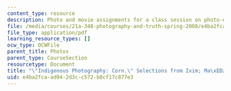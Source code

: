 ```yaml
---
content_type: resource
description: Photo and movie assignments for a class session on photo-essays and photo-ethnography.
file: /media/courses/21a-348-photography-and-truth-spring-2008/e4ba2fcaad942d3cc572b8cf17c877e3_MIT21A_348S08_corn.pdf
file_type: application/pdf
learning_resource_types: []
ocw_type: OCWFile
parent_title: Photos
parent_type: CourseSection
resourcetype: Document
title: "\"Indigenous Photography: Corn.\" Selections from Ixim; Ma\xEDz; Corn."
uid: e4ba2fca-ad94-2d3c-c572-b8cf17c877e3
---
```

